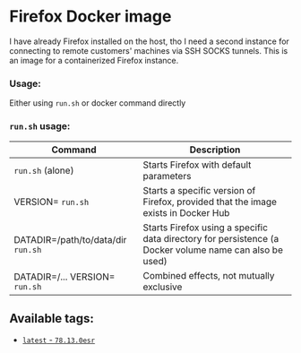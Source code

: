 # Firefox Docker image
I have already Firefox installed on the host, tho I need a second instance for connecting to remote customers' machines via SSH SOCKS tunnels.
This is an image for a containerized Firefox instance.

### Usage:
Either using `run.sh` or docker command directly

### `run.sh` usage:
| Command                                 | Description                                                                                            |
|-----------------------------------------|--------------------------------------------------------------------------------------------------------|
| `run.sh` (alone)                        | Starts Firefox with default parameters                                                                 |
| VERSION=<version> `run.sh`              | Starts a specific version of Firefox, provided that the image exists in Docker Hub                     |
| DATADIR=/path/to/data/dir `run.sh`      | Starts Firefox using a specific data directory for persistence (a Docker volume name can also be used) |
| DATADIR=/... VERSION=<version> `run.sh` | Combined effects, not mutually exclusive                                                               |

## Available tags:
- [`latest` - `78.13.0esr`](https://hub.docker.com/layers/bryanpedini/firefox/78.13.0esr/images/sha256-f84f653f5839633d3122d3d8d9a366c98ab493f71e5130d5b395ed4f4443b3df?context=repo)
